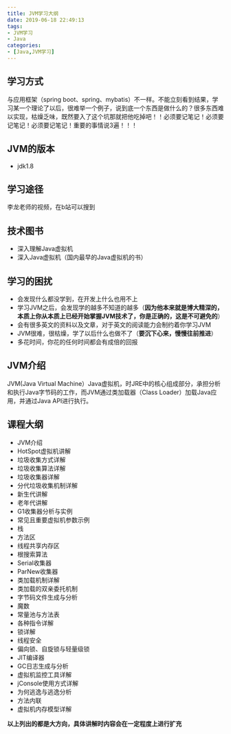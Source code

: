 ```yaml
---
title: JVM学习大纲
date: 2019-06-18 22:49:13
tags:
- JVM学习  
- Java  
categories: 
- [Java,JVM学习]
---
```

## 学习方式

与应用框架（spring boot、spring、mybatis）不一样。不能立刻看到结果，学习某一个理论了以后，很难举一个例子，说到底一个东西是做什么的？很多东西难以实现，枯燥乏味，既然要入了这个坑那就把他吃掉吧！！必须要记笔记！必须要记笔记！必须要记笔记！重要的事情说3遍！！！  

<!--more-->

## JVM的版本

- jdk1.8    

## 学习途径

李龙老师的视频，在b站可以搜到  

## 技术图书

- 深入理解Java虚拟机
- 深入Java虚拟机（国内最早的Java虚拟机的书）

## 学习的困扰

- 会发现什么都没学到，在开发上什么也用不上
- 学习JVM之后，会发现学的越多不知道的越多（**因为他本来就是博大精深的，本质上你从本质上已经开始掌握JVM技术了，你是正确的，这是不可避免的**）
- 会有很多英文的资料以及文章，对于英文的阅读能力会制约着你学习JVM
- JVM很难，很枯燥，学了以后什么也做不了（**要沉下心来，慢慢往前推进**）
- 多花时间，你花的任何时间都会有成倍的回报

## JVM介绍

JVM(Java Virtual Machine）Java虚拟机，时JRE中的核心组成部分，承担分析和执行Java字节码的工作，而JVM通过类加载器（Class Loader）加载Java应用，并通过Java API进行执行。

## 课程大纲

- JVM介绍
- HotSpot虚拟机讲解
- 垃圾收集方式详解
- 垃圾收集算法详解
- 垃圾收集器详解
- 分代垃圾收集机制详解
- 新生代讲解
- 老年代讲解
- G1收集器分析与实例
- 常见且重要虚拟机参数示例
- 栈
- 方法区
- 线程共享内存区
- 根搜索算法
- Serial收集器
- ParNew收集器
- 类加载机制详解
- 类加载的双亲委托机制
- 字节码文件生成与分析
- 魔数
- 常量池与方法表
- 各种指令详解
- 锁详解
- 线程安全
- 偏向锁、自旋锁与轻量级锁
- JIT编译器
- GC日志生成与分析
- 虚拟机监控工具详解
- jConsole使用方式详解
- 为何逃逸与逃逸分析
- 方法内联
- 虚拟机内存模型详解

**以上列出的都是大方向，具体讲解时内容会在一定程度上进行扩充**  